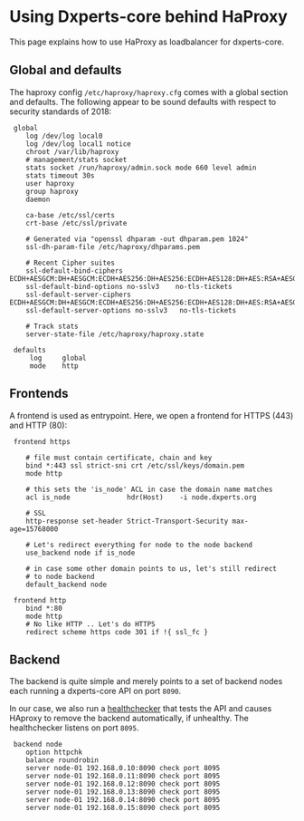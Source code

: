# Using Dxperts-core behind HaProxy

This page explains how to use HaProxy as loadbalancer for
dxperts-core.

## Global and defaults

The haproxy config `/etc/haproxy/haproxy.cfg` comes with a global
section and defaults. The following appear to be sound defaults with
respect to security standards of 2018:

     global
        log /dev/log local0
        log /dev/log local1 notice
        chroot /var/lib/haproxy
        # management/stats socket
        stats socket /run/haproxy/admin.sock mode 660 level admin
        stats timeout 30s
        user haproxy
        group haproxy
        daemon

        ca-base /etc/ssl/certs
        crt-base /etc/ssl/private

        # Generated via "openssl dhparam -out dhparam.pem 1024"
        ssl-dh-param-file /etc/haproxy/dhparams.pem

        # Recent Cipher suites
        ssl-default-bind-ciphers ECDH+AESGCM:DH+AESGCM:ECDH+AES256:DH+AES256:ECDH+AES128:DH+AES:RSA+AESGCM:RSA+AES:!aNULL:!MD5:!DSS
        ssl-default-bind-options no-sslv3    no-tls-tickets
        ssl-default-server-ciphers ECDH+AESGCM:DH+AESGCM:ECDH+AES256:DH+AES256:ECDH+AES128:DH+AES:RSA+AESGCM:RSA+AES:!aNULL:!MD5:!DSS
        ssl-default-server-options no-sslv3   no-tls-tickets

        # Track stats
        server-state-file /etc/haproxy/haproxy.state

     defaults
         log     global
         mode    http

## Frontends

A frontend is used as entrypoint. Here, we open a frontend for HTTPS (443)
and HTTP (80):

     frontend https

        # file must contain certificate, chain and key
        bind *:443 ssl strict-sni crt /etc/ssl/keys/domain.pem
        mode http

        # this sets the 'is_node' ACL in case the domain name matches
        acl is_node              hdr(Host)    -i node.dxperts.org

        # SSL
        http-response set-header Strict-Transport-Security max-age=15768000

        # Let's redirect everything for node to the node backend
        use_backend node if is_node

        # in case some other domain points to us, let's still redirect
        # to node backend
        default_backend node

     frontend http
        bind *:80
        mode http
        # No like HTTP .. Let's do HTTPS
        redirect scheme https code 301 if !{ ssl_fc }

## Backend

The backend is quite simple and merely points to a set of backend nodes
each running a dxperts-core API on port `8090`.

In our case, we also run a [healthchecker](https://github.com/blockchainbv/graphene-healthchecker)
that tests the API and causes HAproxy to remove the backend
automatically, if unhealthy. The healthchecker listens on port `8095`.

     backend node
        option httpchk
        balance roundrobin
        server node-01 192.168.0.10:8090 check port 8095
        server node-01 192.168.0.11:8090 check port 8095
        server node-01 192.168.0.12:8090 check port 8095
        server node-01 192.168.0.13:8090 check port 8095
        server node-01 192.168.0.14:8090 check port 8095
        server node-01 192.168.0.15:8090 check port 8095
